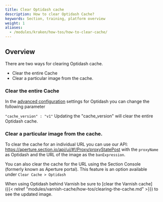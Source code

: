 ```yaml
---
title: Clear Optidash cache
description: How to clear Optidash Cache?
keywords: Section, training, platform overview
weight: 1
aliases:
  - /modules/kraken/how-tos/how-to-clear-cache/
---
```



## Overview

There are two ways for clearing Optidash cache.

- Clear the entire Cache
- Clear a particular image from the cache.

### Clear the entire Cache

In the [advanced configuration](/docs/modules/optidash/how-tos/optidash-advanced-config/) settings for Optidash you can change the following parameter

`"cache_version" : "v1"`
Updating the "cache_version" will clear the entire Optidash cache.

### Clear a particular image from the cache.

To clear the cache for an individual URL you can use our API: https://aperture.section.io/api/ui/#!/Proxy/proxyStatePost with the `proxyName` as Optidash and the URL of the image as the `banExpression`.

You can also clear the cache for the URL using the Section Console (formerly known as Aperture portal). This feature is an option available under `Clear Cache > Optidash`

When using Optidash behind Varnish be sure to [clear the Varnish cache]({{< relref "modules/varnish-cache/how-tos/clearing-the-cache.md" >}})  to see the updated image.
